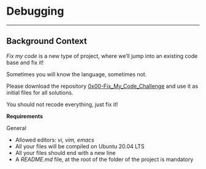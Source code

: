 # Debugging
---
## Background Context

*Fix my code* is a new type of project, where we’ll jump into an existing code base and fix it!

Sometimes you will know the language, sometimes not.

Please download the repository [0x00-Fix_My_Code_Challenge](https://intranet.alxswe.com/rltoken/GLYjW57NUS-s-JEsfjuNFA) and use it as initial files for all solutions.

You should not recode everything, just fix it!

**Requirements**

General
- Allowed editors: *vi, vim, emacs*
- All your files will be compiled on Ubuntu 20.04 LTS
- All your files should end with a new line
- A *README.md* file, at the root of the folder of the project is mandatory
